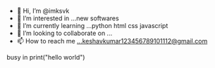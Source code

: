 - 👋 Hi, I’m @imksvk
- 👀 I’m interested in ...new softwares
- 🌱 I’m currently learning ...python html css javascript 
- 💞️ I’m looking to collaborate on ...
- 📫 How to reach me ...keshavkumar123456789101112@gmail.com

<!---
imksvk/imksvk is a ✨ special ✨ repository because its `README.md` (this file) appears on your GitHub profile.
You can click the Preview link to take a look at your changes.
--->
busy in print("hello world")
